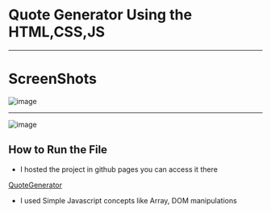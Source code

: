 # Quote Generator Using the HTML,CSS,JS 
---
# ScreenShots
![image](https://github.com/Oviyan007/quotegenerator/assets/86316218/d6a0b500-6756-40ca-8814-b751b02a6217)

---
![image](https://github.com/Oviyan007/quotegenerator/assets/86316218/fcdf6c39-8588-42fb-95b7-6eda7ff26832)

## How to Run the File 

- I hosted the project in github pages you can access it there

[QuoteGenerator](https://oviyan007.github.io/quotegenerator/)

- I used Simple Javascript concepts like Array, DOM manipulations
  
